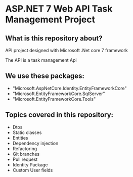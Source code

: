 # ASP.NET 7 Web API Task Management Project

## What is this repository about?

 API project designed with Microsoft .Net core 7 framework

The API is a task management Api 

## We use these packages:
- "Microsoft.AspNetCore.Identity.EntityFrameworkCore"
- "Microsoft.EntityFrameworkCore.SqlServer"
- "Microsoft.EntityFrameworkCore.Tools"


## Topics covered in this repository:

- Dtos
- Static classes
- Entities
- Dependency injection
- Refactoring
- Git branches
- Pull request
- Identity Package
- Custom User fields


